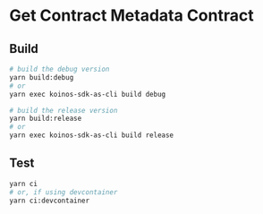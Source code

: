 # Get Contract Metadata Contract

## Build
```sh
# build the debug version
yarn build:debug
# or
yarn exec koinos-sdk-as-cli build debug

# build the release version
yarn build:release
# or
yarn exec koinos-sdk-as-cli build release
```

## Test
```sh
yarn ci
# or, if using devcontainer
yarn ci:devcontainer
```